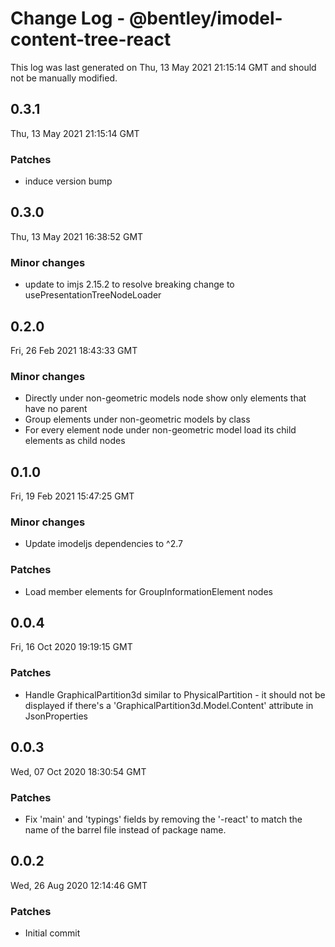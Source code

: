 # Change Log - @bentley/imodel-content-tree-react

This log was last generated on Thu, 13 May 2021 21:15:14 GMT and should not be manually modified.

## 0.3.1
Thu, 13 May 2021 21:15:14 GMT

### Patches

- induce version bump

## 0.3.0
Thu, 13 May 2021 16:38:52 GMT

### Minor changes

- update to imjs 2.15.2 to resolve breaking change to usePresentationTreeNodeLoader

## 0.2.0
Fri, 26 Feb 2021 18:43:33 GMT

### Minor changes

- Directly under non-geometric models node show only elements that have no parent
- Group elements under non-geometric models by class
- For every element node under non-geometric model load its child elements as child nodes

## 0.1.0
Fri, 19 Feb 2021 15:47:25 GMT

### Minor changes

- Update imodeljs dependencies to ^2.7

### Patches

- Load member elements for GroupInformationElement nodes

## 0.0.4
Fri, 16 Oct 2020 19:19:15 GMT

### Patches

- Handle GraphicalPartition3d similar to PhysicalPartition - it should not be displayed if there's a 'GraphicalPartition3d.Model.Content' attribute in JsonProperties

## 0.0.3
Wed, 07 Oct 2020 18:30:54 GMT

### Patches

- Fix 'main' and 'typings' fields by removing the '-react' to match the name of the barrel file instead of package name.

## 0.0.2
Wed, 26 Aug 2020 12:14:46 GMT

### Patches

- Initial commit

